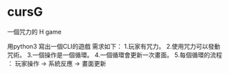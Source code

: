 # cursG
一個咒力的 H game

用python3 寫出一個CLI的遊戲
需求如下：
1.玩家有咒力。
2.使用咒力可以發動咒術。
3.一個操作是一個循環。
4.一個循環會更新一次畫面。
5.每個循環的流程 ： 玩家操作 -> 系統反應 -> 畫面更新
